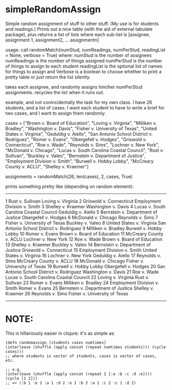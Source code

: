 # simpleRandomAssign
Simple random assignment of stuff to other stuff.  (My use is for students and readings.)  Prints out a nice table
(with the aid of external tabulate package), plus returns a list of lists where each sub-list is
[assignee, assignment 1, assignment2, ... assignmentn]

usage: call randomMatch(numStud, numReadings, numPerStud, readingList = None, verbose = True)
where:
numStud is the number of assignees
numReadings is the number of things assigned
numPerStud is the number of things to assign to each student
readingList is the optional list of names for things to assign
and Verbose is a boolean to choose whether to print a pretty table or just return the list silently.

takes each assignee, and randomly assigns him/her numPerStud assignments.  recycles the list when it runs out.

example, and not conincidentally the task for my own class.  I have 26 students, and a list of cases.  I want each student
to have to write a brief for two cases, and I want to assign them randomly.

cases = ["Brown v. Board of Education", "Loving v. Virginia", "Milliken v. Bradley", "Washington v. Davis",
"Fisher v. University of Texas", "United States v. Virginia", "Geduldig v. Aiello",
"San Antonio School District v. Rodriguez", "Romer v. Evans", "Obergefell v. Hodges",
"Griswold v. Connecticut", "Roe v. Wade", "Reynolds v. Sims", "Lochner v. New York", "McDonald v. Chicago",
"Lucas v. South Carolina Coastal Council", "Rust v. Sullivan", "Buckley v. Valeo",
"Bernstein v. Department of Justice", "Employment Division v. Smith", "Burwell v. Hobby Lobby",
"McCreary County v. ACLU", "Shelley v. Kraemer"]

assignments = randomMatch(26, len(cases), 2, cases, True)

prints something pretty like (depending on random element):

--  ----------------------------------------  ----------------------------------------
1  Rust v. Sullivan                          Loving v. Virginia
2  Griswold v. Connecticut                   Employment Division v. Smith
3  Shelley v. Kraemer                        Washington v. Davis
4  Lucas v. South Carolina Coastal Council   Geduldig v. Aiello
5  Bernstein v. Department of Justice        Obergefell v. Hodges
6  McDonald v. Chicago                       Reynolds v. Sims
7  Fisher v. University of Texas             Buckley v. Valeo
8  United States v. Virginia                 San Antonio School District v. Rodriguez
9  Milliken v. Bradley                       Burwell v. Hobby Lobby
10  Romer v. Evans                            Brown v. Board of Education
11  McCreary County v. ACLU                   Lochner v. New York
12  Roe v. Wade                               Brown v. Board of Education
13  Shelley v. Kraemer                        Buckley v. Valeo
14  Bernstein v. Department of Justice        Griswold v. Connecticut
15  Employment Division v. Smith              United States v. Virginia
16  Lochner v. New York                       Geduldig v. Aiello
17  Reynolds v. Sims                          McCreary County v. ACLU
18  McDonald v. Chicago                       Fisher v. University of Texas
19  Burwell v. Hobby Lobby                    Obergefell v. Hodges
20  San Antonio School District v. Rodriguez  Washington v. Davis
21  Roe v. Wade                               Lucas v. South Carolina Coastal Council
22  Loving v. Virginia                        Rust v. Sullivan
23  Romer v. Evans                            Milliken v. Bradley
24  Employment Division v. Smith              Romer v. Evans
25  Bernstein v. Department of Justice        Shelley v. Kraemer
26  Reynolds v. Sims                          Fisher v. University of Texas
--  ----------------------------------------  ----------------------------------------


# NOTE: 

This is hillariously easier in clojure: it's as simple as: 


```
(defn randomassign [students cases numtimes] 
(interleave (shuffle (apply concat (repeat numtimes students))) (cycle cases)))
;; where students is vector of students, cases is vector of cases, etc. 

;; e.g. 
(interleave (shuffle (apply concat (repeat 2 [:a :b :c :d :e]))) (cycle [1 2]))
;; => (:b 1 :e 2 :a 1 :d 2 :e 1 :b 2 :a 1 :c 2 :c 1 :d 2)

```
